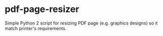 # pdf-page-resizer
Simple Python 2 script for resizing PDF page  (e.g. graphics designs) so it match printer's requirements.
